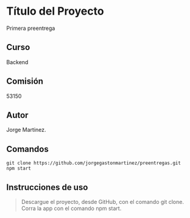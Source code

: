 # Título del Proyecto

Primera preentrega

## Curso
Backend 

## Comisión
53150

## Autor
Jorge Martinez.

## Comandos

```
git clone https://github.com/jorgegastonmartinez/preentregas.git
npm start 
```

## Instrucciones de uso

> Descargue el proyecto, desde GitHub, con el comando git clone.
> Corra la app con el comando npm start.
> 